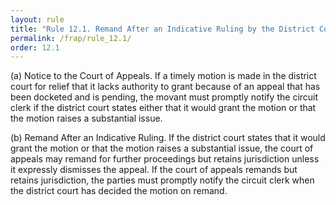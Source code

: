 ```yaml
---
layout: rule
title: "Rule 12.1. Remand After an Indicative Ruling by the District Court on a Motion for Relief That Is Barred by a Pending Appeal"
permalink: /frap/rule_12.1/
order: 12.1
---
```


(a) Notice to the Court of Appeals. If a timely motion is made in the district court for relief that it lacks authority to grant because of an appeal that has been docketed and is pending, the movant must promptly notify the circuit clerk if the district court states either that it would grant the motion or that the motion raises a substantial issue.


(b) Remand After an Indicative Ruling. If the district court states that it would grant the motion or that the motion raises a substantial issue, the court of appeals may remand for further proceedings but retains jurisdiction unless it expressly dismisses the appeal. If the court of appeals remands but retains jurisdiction, the parties must promptly notify the circuit clerk when the district court has decided the motion on remand.